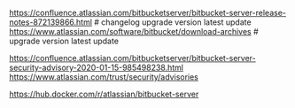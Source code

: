
https://confluence.atlassian.com/bitbucketserver/bitbucket-server-release-notes-872139866.html # changelog upgrade version latest update
https://www.atlassian.com/software/bitbucket/download-archives # upgrade version latest update

https://confluence.atlassian.com/bitbucketserver/bitbucket-server-security-advisory-2020-01-15-985498238.html
https://www.atlassian.com/trust/security/advisories

https://hub.docker.com/r/atlassian/bitbucket-server
